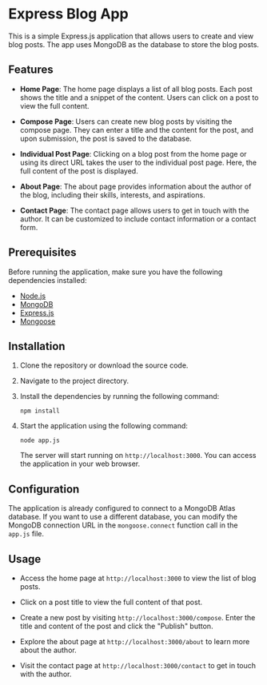 # Express Blog App

This is a simple Express.js application that allows users to create and view blog posts. The app uses MongoDB as the database to store the blog posts.

## Features

- **Home Page**: The home page displays a list of all blog posts. Each post shows the title and a snippet of the content. Users can click on a post to view the full content.

- **Compose Page**: Users can create new blog posts by visiting the compose page. They can enter a title and the content for the post, and upon submission, the post is saved to the database.

- **Individual Post Page**: Clicking on a blog post from the home page or using its direct URL takes the user to the individual post page. Here, the full content of the post is displayed.

- **About Page**: The about page provides information about the author of the blog, including their skills, interests, and aspirations.

- **Contact Page**: The contact page allows users to get in touch with the author. It can be customized to include contact information or a contact form.

## Prerequisites

Before running the application, make sure you have the following dependencies installed:

- [Node.js](https://nodejs.org)
- [MongoDB](https://www.mongodb.com)
- [Express.js](https://expressjs.com)
- [Mongoose](https://mongoosejs.com)

## Installation

1. Clone the repository or download the source code.

2. Navigate to the project directory.

3. Install the dependencies by running the following command:

   ```
   npm install
   ```

4. Start the application using the following command:

   ```
   node app.js
   ```

   The server will start running on `http://localhost:3000`. You can access the application in your web browser.

## Configuration

The application is already configured to connect to a MongoDB Atlas database. If you want to use a different database, you can modify the MongoDB connection URL in the `mongoose.connect` function call in the `app.js` file.

## Usage

- Access the home page at `http://localhost:3000` to view the list of blog posts.

- Click on a post title to view the full content of that post.

- Create a new post by visiting `http://localhost:3000/compose`. Enter the title and content of the post and click the "Publish" button.

- Explore the about page at `http://localhost:3000/about` to learn more about the author.

- Visit the contact page at `http://localhost:3000/contact` to get in touch with the author.
